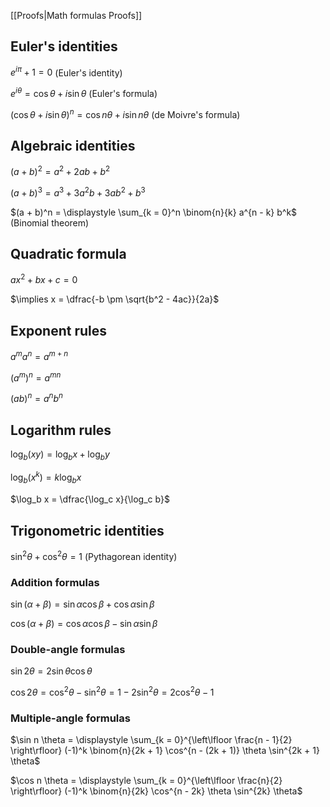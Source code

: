 [[Proofs|Math formulas Proofs]]

## Euler's identities

$e^{i \pi} + 1 = 0$ (Euler's identity)

$e^{i \theta} = \cos \theta + i \sin \theta$ (Euler's formula)

$(\cos \theta + i \sin \theta)^n = \cos n \theta + i \sin n \theta$ (de Moivre's formula)

## Algebraic identities

$(a + b)^2 = a^2 + 2ab + b^2$

$(a + b)^3 = a^3 + 3a^2 b + 3ab^2 + b^3$

$(a + b)^n = \displaystyle \sum_{k = 0}^n \binom{n}{k} a^{n - k} b^k$ (Binomial theorem)

## Quadratic formula

$ax^2 + bx + c = 0$

$\implies x = \dfrac{-b \pm \sqrt{b^2 - 4ac}}{2a}$

## Exponent rules

$a^m a^n = a^{m + n}$

$(a^m)^n = a^{mn}$

$(ab)^n = a^n b^n$

## Logarithm rules

$\log_b (xy) = \log_b x + \log_b y$

$\log_b (x^k) = k \log_b x$

$\log_b x = \dfrac{\log_c x}{\log_c b}$

## Trigonometric identities

$\sin^2 \theta + \cos^2 \theta = 1$ (Pythagorean identity)

### Addition formulas

$\sin(\alpha + \beta) = \sin \alpha \cos \beta + \cos \alpha \sin \beta$

$\cos(\alpha + \beta) = \cos \alpha \cos \beta - \sin \alpha \sin \beta$

### Double-angle formulas

$\sin 2 \theta = 2 \sin \theta \cos \theta$

$\cos 2 \theta = \cos^2 \theta - \sin^2 \theta = 1 - 2 \sin^2 \theta = 2 \cos^2 \theta - 1$

### Multiple-angle formulas

$\sin n \theta = \displaystyle \sum_{k = 0}^{\left\lfloor \frac{n - 1}{2} \right\rfloor} (-1)^k \binom{n}{2k + 1} \cos^{n - (2k + 1)} \theta \sin^{2k + 1} \theta$

$\cos n \theta = \displaystyle \sum_{k = 0}^{\left\lfloor \frac{n}{2} \right\rfloor} (-1)^k \binom{n}{2k} \cos^{n - 2k} \theta \sin^{2k} \theta$
